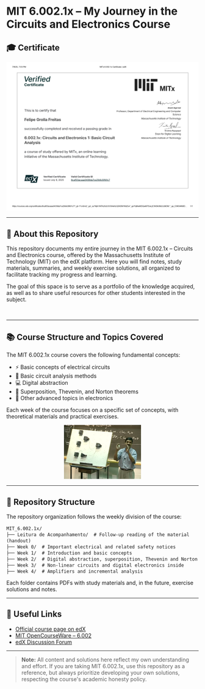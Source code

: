 # MIT 6.002.1x – My Journey in the Circuits and Electronics Course

## 🎓 Certificate

<!-- Substitua o link abaixo pelo seu certificado quando disponível -->
<p align="center">
  <img src="Certificate.jpg" alt="MIT 6.002.1x Certificate" width="1000px"/>
</p>

---

## 📖 About this Repository

This repository documents my entire journey in the MIT 6.002.1x – Circuits and Electronics course, offered by the Massachusetts Institute of Technology (MIT) on the edX platform. Here you will find notes, study materials, summaries, and weekly exercise solutions, all organized to facilitate tracking my progress and learning.

The goal of this space is to serve as a portfolio of the knowledge acquired, as well as to share useful resources for other students interested in the subject.
<p align="center">
  <img src="">
</p>

---

## 📚 Course Structure and Topics Covered

The MIT 6.002.1x course covers the following fundamental concepts:

- ⚡ Basic concepts of electrical circuits
- 📐 Basic circuit analysis methods
- 💻 Digital abstraction
- 🔀 Superposition, Thevenin, and Norton theorems
- 🔬 Other advanced topics in electronics

Each week of the course focuses on a specific set of concepts, with theoretical materials and practical exercises.

<p align="center">
  <img src="CC_MIT.png" alt="Example Circuit" width="40%"/>
</p>

---

## 📁 Repository Structure

The repository organization follows the weekly division of the course:

```
MIT_6.002.1x/
├── Leitura de Acompanhamento/  # Follow-up reading of the material (handout)
├── Week 0/  # Important electrical and related safety notices
├── Week 1/  # Introduction and basic concepts
├── Week 2/  # Digital abstraction, superposition, Thevenin and Norton
├── Week 3/  # Non-linear circuits and digital electronics inside
├── Week 4/  # Amplifiers and incremental analysis
```

Each folder contains PDFs with study materials and, in the future, exercise solutions and notes.

---

## 🔗 Useful Links

- [Official course page on edX](https://www.edx.org/course/circuits-and-electronics-1-basic-circuit-analysis)
- [MIT OpenCourseWare – 6.002](https://ocw.mit.edu/courses/6-002-circuits-and-electronics-spring-2007/)
- [edX Discussion Forum](https://discuss.edx.org/)

---

> **Note:** All content and solutions here reflect my own understanding and effort. If you are taking MIT 6.002.1x, use this repository as a reference, but always prioritize developing your own solutions, respecting the course's academic honesty policy.
